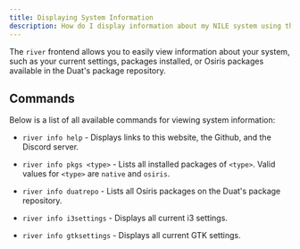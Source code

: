 ```yaml
---
title: Displaying System Information
description: How do I display information about my NILE system using the river frontend?
---
```


The `river` frontend allows you to easily view information about your system, such as your current settings, packages installed, or Osiris packages available in the Duat's package repository.


## Commands

Below is a list of all available commands for viewing system information:

- `river info help` - Displays links to this website, the Github, and the Discord server.

- `river info pkgs <type>` - Lists all installed packages of `<type>`. Valid values for `<type>` are `native` and `osiris`. 

- `river info duatrepo` - Lists all Osiris packages on the Duat's package repository.

- `river info i3settings` - Displays all current i3 settings.

- `river info gtksettings` - Displays all current GTK settings.

